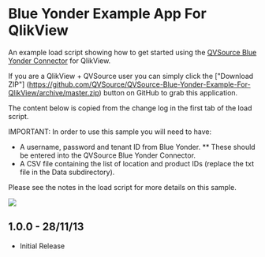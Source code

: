 Blue Yonder Example App For QlikView
====================================
An example load script showing how to get started using the [QVSource Blue Yonder Connector](http://wiki.qvsource.com/Blue-Yonder-Connector-For-QlikView.ashx) for QlikView.

If you are a QlikView + QVSource user you can simply click the ["Download ZIP"] (https://github.com/QVSource/QVSource-Blue-Yonder-Example-For-QlikView/archive/master.zip) button on GitHub to grab this application.

The content below is copied from the change log in the first tab of the load script.

IMPORTANT: In order to use this sample you will need to have:
* A username, password and tenant ID from Blue Yonder.
** These should be entered into the QVSource Blue Yonder Connector.
* A CSV file containing the list of location and product IDs (replace the txt file in the Data subdirectory).

Please see the notes in the load script for more details on this sample.

![](https://raw.github.com/QVSource/QVSource-Blue-Yonder-Example-For-QlikView/master/Screenshot.png)

1.0.0 - 28/11/13
----------------
* Initial Release

